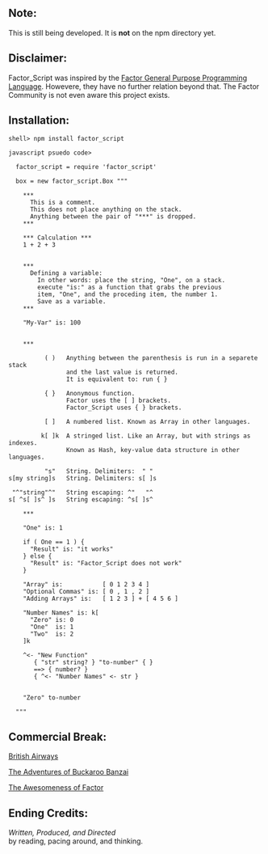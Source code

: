 Note:
----------

This is still being developed. It is **not** on the npm directory yet.

Disclaimer:
-----------

Factor\_Script was inspired by the [Factor General Purpose Programming Language](http://factorcode.org/).
Howevere, they have no further relation beyond that.  The Factor Community is not even aware this project
exists.

Installation:
-----------------------

    shell> npm install factor_script

    javascript psuedo code>

      factor_script = require 'factor_script'

      box = new factor_script.Box """

        ***
          This is a comment.
          This does not place anything on the stack.
          Anything between the pair of "***" is dropped.
        ***

        *** Calculation ***
        1 + 2 + 3


        ***
          Defining a variable:
            In other words: place the string, "One", on a stack.
            execute "is:" as a function that grabs the previous
            item, "One", and the proceding item, the number 1.
            Save as a variable.
        ***

        "My-Var" is: 100


        ***

              ( )   Anything between the parenthesis is run in a separete stack
                    and the last value is returned.
                    It is equivalent to: run { }

              { }   Anonymous function.
                    Factor uses the [ ] brackets.
                    Factor_Script uses { } brackets.

              [ ]   A numbered list. Known as Array in other languages.

             k[ ]k  A stringed list. Like an Array, but with strings as indexes.
                    Known as Hash, key-value data structure in other languages.

              "s"   String. Delimiters:  " "
    s[my string]s   String. Delimiters: s[ ]s

     "^"string"^"   String escaping: ^"   "^
    s[ ^s[ ]s^ ]s   String escaping: ^s[ ]s^

        ***

        "One" is: 1

        if ( One == 1 ) {
          "Result" is: "it works"
        } else {
          "Result" is: "Factor_Script does not work"
        }

        "Array" is:           [ 0 1 2 3 4 ]
        "Optional Commas" is: [ 0 , 1 , 2 ]
        "Adding Arrays" is:   [ 1 2 3 ] + [ 4 5 6 ]

        "Number Names" is: k[
          "Zero" is: 0
          "One"  is: 1
          "Two"  is: 2
        ]k

        ^<- "New Function"
           { "str" string? } "to-number" { }
           ==> { number? }
           { ^<- "Number Names" <- str }


        "Zero" to-number

      """




Commercial Break:
-----------------

[British Airways](http://www.youtube.com/watch?v=Yxbgm9Bmkzw)

[The Adventures of Buckaroo Banzai](http://www.youtube.com/watch?feature=player_detailpage&v=8MqJ3iGBdOo#t=24s)

[The Awesomeness of Factor](http://www.youtube.com/watch?v=f_0QlhYlS8g)

<!-- http://www.amazon.com/dp/B00005JKEX/?tag=miniunicom-20 -->


Ending Credits:
--------------

*Written, Produced, and Directed* <br />
by reading, pacing around, and thinking.




